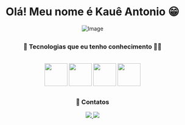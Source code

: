<div align="center">

# Olá! Meu nome é Kauê Antonio 😁  

![Image](https://github.com/user-attachments/assets/1bddb879-83f8-4178-b812-8ca3e7bb3e99)  

##  

### 🚀 Tecnologias que eu tenho conhecimento 👨‍💻  

<div style="display: inline_block"><br/>
  
  <img height="60" width="60" src="https://cdn.jsdelivr.net/gh/devicons/devicon/icons/html5/html5-original.svg" />
  <img height="60" width="60" src="https://cdn.jsdelivr.net/gh/devicons/devicon@latest/icons/css3/css3-original.svg" />
  <img height="60" width="60" src="https://cdn3d.iconscout.com/3d/free/thumb/free-c-language-3d-icon-download-in-png-blend-fbx-gltf-file-formats--logo-mobile-developer-programming-pack-logos-icons-5453029.png?f=webp" /> 
  <img height="60" width="60" src="https://cdn.jsdelivr.net/gh/devicons/devicon@latest/icons/csharp/csharp-original.svg" />

</div>  

##  

### 📱 Contatos  

<a href="mailto:kaue.a.santos@aluno.senai.br">
  <img src="https://img.shields.io/badge/Gmail-D14836?style=for-the-badge&logo=gmail&logoColor=white">
</a>  
<a href="https://www.linkedin.com/in/eukaueantonio?utm_source=share&utm_campaign=share_via&utm_content=profile&utm_medium=android_app">
  <img src="https://img.shields.io/badge/LinkedIn-0077B5?style=for-the-badge&logo=linkedin&logoColor=white">
</a>

</div>

